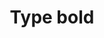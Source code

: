 ---
title: Type bold
tags: ["type", "bold", "text", "font", "style", "emphasize", "weight", "format"]
icon: type-bold
svg: '<svg xmlns="http://www.w3.org/2000/svg" width="24" height="24" fill="none" viewBox="0 0 24 24" stroke-width="1.5" stroke-linecap="round" stroke-linejoin="round" stroke="currentColor"><path d="M5 3h8c1.06 0 2.078.474 2.828 1.318C16.578 5.162 17 6.307 17 7.5c0 1.193-.421 2.338-1.172 3.182C15.078 11.526 14.061 12 13 12H5V3Zm0 9h10.039a4.44 4.44 0 0 1 3.154 1.318A4.52 4.52 0 0 1 19.5 16.5a4.52 4.52 0 0 1-1.307 3.182A4.442 4.442 0 0 1 15.038 21H5v-9Z"/></svg>'
---